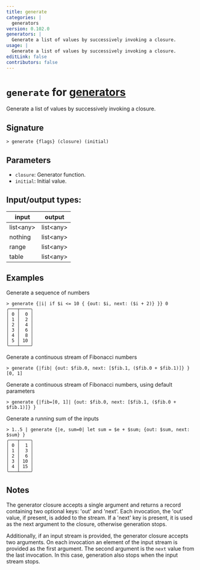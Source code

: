 ```yaml
---
title: generate
categories: |
  generators
version: 0.102.0
generators: |
  Generate a list of values by successively invoking a closure.
usage: |
  Generate a list of values by successively invoking a closure.
editLink: false
contributors: false
---
```

<!-- This file is automatically generated. Please edit the command in https://github.com/nushell/nushell instead. -->

# `generate` for [generators](/commands/categories/generators.md)

<div class='command-title'>Generate a list of values by successively invoking a closure.</div>

## Signature

```> generate {flags} (closure) (initial)```

## Parameters

 -  `closure`: Generator function.
 -  `initial`: Initial value.


## Input/output types:

| input     | output    |
| --------- | --------- |
| list\<any\> | list\<any\> |
| nothing   | list\<any\> |
| range     | list\<any\> |
| table     | list\<any\> |
## Examples

Generate a sequence of numbers
```nu
> generate {|i| if $i <= 10 { {out: $i, next: ($i + 2)} }} 0
╭───┬────╮
│ 0 │  0 │
│ 1 │  2 │
│ 2 │  4 │
│ 3 │  6 │
│ 4 │  8 │
│ 5 │ 10 │
╰───┴────╯

```

Generate a continuous stream of Fibonacci numbers
```nu
> generate {|fib| {out: $fib.0, next: [$fib.1, ($fib.0 + $fib.1)]} } [0, 1]

```

Generate a continuous stream of Fibonacci numbers, using default parameters
```nu
> generate {|fib=[0, 1]| {out: $fib.0, next: [$fib.1, ($fib.0 + $fib.1)]} }

```

Generate a running sum of the inputs
```nu
> 1..5 | generate {|e, sum=0| let sum = $e + $sum; {out: $sum, next: $sum} }
╭───┬────╮
│ 0 │  1 │
│ 1 │  3 │
│ 2 │  6 │
│ 3 │ 10 │
│ 4 │ 15 │
╰───┴────╯

```

## Notes
The generator closure accepts a single argument and returns a record
containing two optional keys: 'out' and 'next'. Each invocation, the 'out'
value, if present, is added to the stream. If a 'next' key is present, it is
used as the next argument to the closure, otherwise generation stops.

Additionally, if an input stream is provided, the generator closure accepts two
arguments. On each invocation an element of the input stream is provided as the
first argument. The second argument is the `next` value from the last invocation.
In this case, generation also stops when the input stream stops.